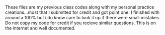 These files are my previous class codes along with my personal practice creations...most that I submitted for credit and got point one. I finished with around a 100% but i do know care to look it up if there were small mistakes. Do not copy my code for credit if you recieve similar questions. This is on the internet and well documented.
